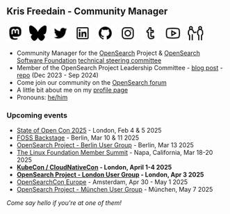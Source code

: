 ## Kris Freedain - Community Manager

<a rel="me" href="https://fosstodon.org/@krisfreedain"><img height="40" src="/images/icons8-mastodon-32.png"></a>&nbsp;&nbsp;
<a rel="me" href="https://bsky.app/profile/krisfreedain.com"><img height="40" src="/images/icons8-butterfly-50.png"></a>&nbsp;&nbsp;
<a href="https://twitter.com/KrisFreedain"><img height="40" src="/images/icons8-twitter-32.png"></a>&nbsp;&nbsp;
<a href="https://www.linkedin.com/in/krisfreedain"><img height="40" src="/images/icons8-linkedin-32.png"></a>&nbsp;&nbsp;
<a href="https://github.com/krisfreedain"><img height="40" src="/images/icons8-github-32.png"></a>&nbsp;&nbsp;
<a href="https://instagram.com/krisf"><img height="40" src="/images/icons8-instagram-32.png"></a>&nbsp;&nbsp;
<a href="http://krisfreedain.tumblr.com/"><img height="40" src="/images/icons8-tumblr-32.png"></a>&nbsp;&nbsp;
<a href="https://www.youtube.com/c/KrisFreedain"><img height="40" src="/images/icons8-youtube-32.png"></a>&nbsp;&nbsp;
<a href="http://pronoun.is/he"><img height="40" src="/images/icons8-he-32.png"></a>&nbsp;&nbsp;

- Community Manager for the [OpenSearch](https://opensearch.org/) Project & [OpenSearch Software Foundation](https://foundation.opensearch.org/) [technical steering committee](https://github.com/opensearch-project/technical-steering)
- Member of the OpenSearch Project Leadership Committee - [blog post](https://opensearch.org/blog/announcing-opensearch-project-leadership-committee/) - [repo](https://github.com/opensearch-project/community/tree/main/leadership-committee) (Dec 2023 - Sep 2024)
- Come join our community on the [OpenSearch forum](https://forum.opensearch.org/)
- A little bit about me on my [profile page](https://krisfreedain.github.io/)
- Pronouns: [he/him](http://pronoun.is/he)

### Upcoming events 
- [State of Open Con 2025](https://stateofopencon.com/) - London, Feb 4 & 5 2025
- [FOSS Backstage](https://25.foss-backstage.de/) - Berlin, Mar 10 & 11 2025
- [OpenSearch Project - Berlin User Group](https://www.meetup.com/opensearch-project-berlin/events/305608182) - Berlin, Mar 13 2025
- [The Linux Foundation Member Summit](https://events.linuxfoundation.org/lf-member-summit/) - Napa, California, Mar 18-20 2025
- **[KubeCon / CloudNativeCon](https://events.linuxfoundation.org/kubecon-cloudnativecon-europe/) - London, April 1-4 2025**
- **[OpenSearch Project - London User Group](https://www.meetup.com/opensearch-project-london/events/305923918) - London, Apr 3 2025**
- [OpenSearchCon Europe](https://events.linuxfoundation.org/opensearchcon-europe/) - Amsterdam, Apr 30 - May 1 2025
- [OpenSearch Project - München User Group](https://www.meetup.com/opensearch-project-munchen/events/306551658) - München, May 7 2025

_Come say hello if you're at one of them!_

<!--
**krisfreedain/krisfreedain** is a ✨ _special_ ✨ repository because its `README.md` (this file) appears on your GitHub profile.

Here are some ideas to get you started:


- 🌱 I’m currently learning ...
- 🤔 I’m looking for help with ...
- 💬 Ask me about ...
- 📫 How to reach me: ...
- :bird: Reach out on Twitter [@KrisFreedain](https://twitter.com/KrisFreedain)

- ⚡ Fun fact: ...
-->
